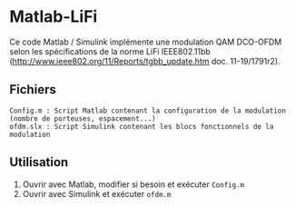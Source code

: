 # Matlab-LiFi
Ce code Matlab / Simulink implémente une modulation QAM DCO-OFDM selon les spécifications de la norme LiFi IEEE802.11bb 
(http://www.ieee802.org/11/Reports/tgbb_update.htm doc. 11-19/1791r2).

## Fichiers
```
Config.m : Script Matlab contenant la configuration de la modulation (nombre de porteuses, espacement...)
ofdm.slx : Script Simulink contenant les blocs fonctionnels de la modulation
```
## Utilisation
1. Ouvrir avec Matlab, modifier si besoin et exécuter `Config.m`
2. Ouvrir avec Simulink et exécuter `ofdm.m`